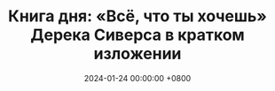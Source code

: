 ---
title: "Книга дня: «Всё, что ты хочешь» Дерека Сиверса в кратком изложении"
description: >-
  Узнайте, как создать успешный бизнес без выгорания и стресса из практического опыта Дерека Сиверса. Эта книга — концентрат мудрости от основателя CD Baby, который превратил $500 в компанию стоимостью $22 миллиона. Минимализм в бизнесе, фокус на клиентах и жизнь в гармонии со своими ценностями — вот секреты настоящего успеха.
date: 2024-01-24 00:00:00 +0800
categories: [Мышление, Конспекты-книг]
tags:
  [
    всё-что-ты-хочешь,
    дерек-сиверс,
    предпринимательство,
    малый-бизнес,
    саморазвитие,
    стартап,
    бизнес-мудрость,
    CD-Baby,
    минимализм-в-бизнесе,
    клиентоориентированность,
    жизненный-баланс,
    практические-советы,
    философия-успеха,
    ценностный-подход,
    бизнес-книги
  ]
image: 
alt: «Всё, что ты хочешь» — книга Дерека Сиверса о создании успешного бизнеса с фокусом на главном.
fallback:
  - 
  # Replace with the URL of your backup image
  -
  # Replace with the URL of your backup image
---
